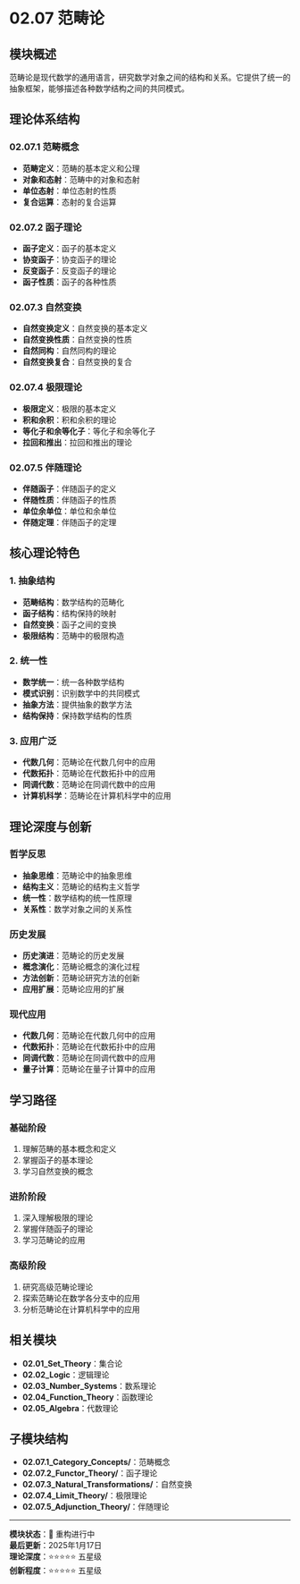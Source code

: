 # 02.07 范畴论

## 模块概述

范畴论是现代数学的通用语言，研究数学对象之间的结构和关系。它提供了统一的抽象框架，能够描述各种数学结构之间的共同模式。

## 理论体系结构

### 02.07.1 范畴概念

- **范畴定义**：范畴的基本定义和公理
- **对象和态射**：范畴中的对象和态射
- **单位态射**：单位态射的性质
- **复合运算**：态射的复合运算

### 02.07.2 函子理论

- **函子定义**：函子的基本定义
- **协变函子**：协变函子的理论
- **反变函子**：反变函子的理论
- **函子性质**：函子的各种性质

### 02.07.3 自然变换

- **自然变换定义**：自然变换的基本定义
- **自然变换性质**：自然变换的性质
- **自然同构**：自然同构的理论
- **自然变换复合**：自然变换的复合

### 02.07.4 极限理论

- **极限定义**：极限的基本定义
- **积和余积**：积和余积的理论
- **等化子和余等化子**：等化子和余等化子
- **拉回和推出**：拉回和推出的理论

### 02.07.5 伴随理论

- **伴随函子**：伴随函子的定义
- **伴随性质**：伴随函子的性质
- **单位余单位**：单位和余单位
- **伴随定理**：伴随函子的定理

## 核心理论特色

### 1. 抽象结构

- **范畴结构**：数学结构的范畴化
- **函子结构**：结构保持的映射
- **自然变换**：函子之间的变换
- **极限结构**：范畴中的极限构造

### 2. 统一性

- **数学统一**：统一各种数学结构
- **模式识别**：识别数学中的共同模式
- **抽象方法**：提供抽象的数学方法
- **结构保持**：保持数学结构的性质

### 3. 应用广泛

- **代数几何**：范畴论在代数几何中的应用
- **代数拓扑**：范畴论在代数拓扑中的应用
- **同调代数**：范畴论在同调代数中的应用
- **计算机科学**：范畴论在计算机科学中的应用

## 理论深度与创新

### 哲学反思

- **抽象思维**：范畴论中的抽象思维
- **结构主义**：范畴论的结构主义哲学
- **统一性**：数学结构的统一性原理
- **关系性**：数学对象之间的关系性

### 历史发展

- **历史演进**：范畴论的历史发展
- **概念演化**：范畴论概念的演化过程
- **方法创新**：范畴论研究方法的创新
- **应用扩展**：范畴论应用的扩展

### 现代应用

- **代数几何**：范畴论在代数几何中的应用
- **代数拓扑**：范畴论在代数拓扑中的应用
- **同调代数**：范畴论在同调代数中的应用
- **量子计算**：范畴论在量子计算中的应用

## 学习路径

### 基础阶段

1. 理解范畴的基本概念和定义
2. 掌握函子的基本理论
3. 学习自然变换的概念

### 进阶阶段

1. 深入理解极限的理论
2. 掌握伴随函子的理论
3. 学习范畴论的应用

### 高级阶段

1. 研究高级范畴论理论
2. 探索范畴论在数学各分支中的应用
3. 分析范畴论在计算机科学中的应用

## 相关模块

- **02.01_Set_Theory**：集合论
- **02.02_Logic**：逻辑理论
- **02.03_Number_Systems**：数系理论
- **02.04_Function_Theory**：函数理论
- **02.05_Algebra**：代数理论

## 子模块结构

- **02.07.1_Category_Concepts/**：范畴概念
- **02.07.2_Functor_Theory/**：函子理论
- **02.07.3_Natural_Transformations/**：自然变换
- **02.07.4_Limit_Theory/**：极限理论
- **02.07.5_Adjunction_Theory/**：伴随理论

---

**模块状态**：🚧 重构进行中  
**最后更新**：2025年1月17日  
**理论深度**：⭐⭐⭐⭐⭐ 五星级  
**创新程度**：⭐⭐⭐⭐⭐ 五星级
